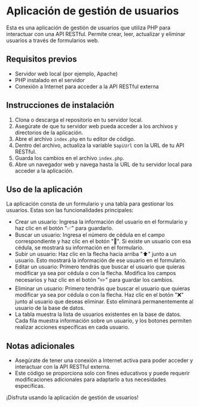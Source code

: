 # Aplicación de gestión de usuarios

Esta es una aplicación de gestión de usuarios que utiliza PHP para interactuar con una API RESTful. Permite crear, leer, actualizar y eliminar usuarios a través de formularios web.

## Requisitos previos

- Servidor web local (por ejemplo, Apache)
- PHP instalado en el servidor
- Conexión a Internet para acceder a la API RESTful externa

## Instrucciones de instalación

1. Clona o descarga el repositorio en tu servidor local.
2. Asegúrate de que tu servidor web pueda acceder a los archivos y directorios de la aplicación.
3. Abre el archivo `index.php` en tu editor de código.
4. Dentro del archivo, actualiza la variable `$apiUrl` con la URL de tu API RESTful.
5. Guarda los cambios en el archivo `index.php`.
6. Abre un navegador web y navega hasta la URL de tu servidor local para acceder a la aplicación.

## Uso de la aplicación

La aplicación consta de un formulario y una tabla para gestionar los usuarios. Estas son las funcionalidades principales:

- Crear un usuario: Ingresa la información del usuario en el formulario y haz clic en el botón "✅" para guardarlo.
- Buscar un usuario: Ingresa el número de cédula en el campo correspondiente y haz clic en el botón "🔎". Si existe un usuario con esa cédula, se mostrará su información en el formulario.
- Subir un usuario: Haz clic en la flecha hacia arriba "⬆️" junto a un usuario. Esto mostrará la información de ese usuario en el formulario.
- Editar un usuario: Primero tendrás que buscar el usuario que quieras modificar ya sea por cédula o con la flecha. Modifica los campos necesarios y haz clic en el botón "✏️" para guardar los cambios.
- Eliminar un usuario: Primero tendrás que buscar el usuario que quieras modificar ya sea por cédula o con la flecha.  Haz clic en el botón "❌" junto al usuario que deseas eliminar. Esto eliminará permanentemente al usuario de la base de datos.
- La tabla muestra la lista de usuarios existentes en la base de datos. Cada fila muestra información sobre un usuario, y los botones permiten realizar acciones específicas en cada usuario.

## Notas adicionales

- Asegúrate de tener una conexión a Internet activa para poder acceder y interactuar con la API RESTful externa.
- Este código se proporciona solo con fines educativos y puede requerir modificaciones adicionales para adaptarlo a tus necesidades específicas.

¡Disfruta usando la aplicación de gestión de usuarios!